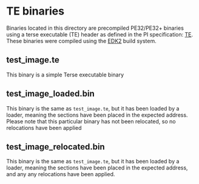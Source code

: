 # TE binaries

Binaries located in this directory are precompiled PE32/PE32+ binaries using a
terse executable (TE) header as defined in the PI specification:
[TE](https://uefi.org/specs/PI/1.8/V1_TE_Image.html#te-header). These binaries
were compiled using the [EDK2](https://github.com/tianocore/edk2) build system.

## test_image.te

This binary is a simple Terse executable binary

## test_image_loaded.bin

This binary is the same as `test_image.te`, but it has been loaded by a loader, meaning the sections have been placed in the expected address. Please note that this particular binary has not been relocated, so no relocations have been applied

## test_image_relocated.bin

This binary is the same as `test_image.te`, but it has been loaded by a loader, meaning the sections have been placed in the expected address, and any any relocations have been applied.